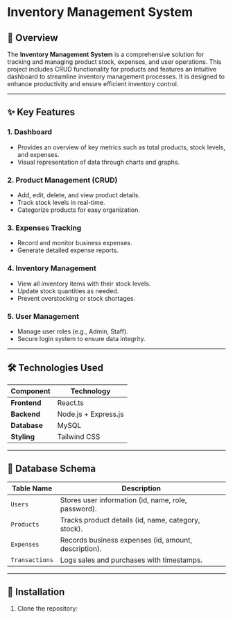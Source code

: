 # Inventory Management System

## 📖 Overview
The **Inventory Management System** is a comprehensive solution for tracking and managing product stock, expenses, and user operations. This project includes CRUD functionality for products and features an intuitive dashboard to streamline inventory management processes. It is designed to enhance productivity and ensure efficient inventory control.

---

## ✨ Key Features

### 1. **Dashboard**
   - Provides an overview of key metrics such as total products, stock levels, and expenses.
   - Visual representation of data through charts and graphs.

### 2. **Product Management (CRUD)**
   - Add, edit, delete, and view product details.
   - Track stock levels in real-time.
   - Categorize products for easy organization.

### 3. **Expenses Tracking**
   - Record and monitor business expenses.
   - Generate detailed expense reports.

### 4. **Inventory Management**
   - View all inventory items with their stock levels.
   - Update stock quantities as needed.
   - Prevent overstocking or stock shortages.

### 5. **User Management**
   - Manage user roles (e.g., Admin, Staff).
   - Secure login system to ensure data integrity.

---

## 🛠️ Technologies Used

| Component       | Technology                     |
|------------------|--------------------------------|
| **Frontend**     | React.ts                       |
| **Backend**      | Node.js + Express.js          |
| **Database**     | MySQL                        |
| **Styling**      | Tailwind CSS                 |

---

## 📂 Database Schema

| Table Name      | Description                                           |
|------------------|-------------------------------------------------------|
| `Users`         | Stores user information (id, name, role, password).   |
| `Products`      | Tracks product details (id, name, category, stock).   |
| `Expenses`      | Records business expenses (id, amount, description).  |
| `Transactions`  | Logs sales and purchases with timestamps.             |

---

## 🚀 Installation

1. Clone the repository:
